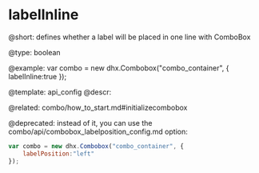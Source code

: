 labelInline
=============

@short: 
defines whether a label will be placed in one line with ComboBox




@type: boolean

@example: 
var combo = new dhx.Combobox("combo_container", {
    labelInline:true
});


@template:	api_config
@descr: 

@related: combo/how_to_start.md#initializecombobox

@deprecated: instead of it, you can use the combo/api/combobox_labelposition_config.md option:

~~~js
var combo = new dhx.Combobox("combo_container", {
    labelPosition:"left"
});
~~~